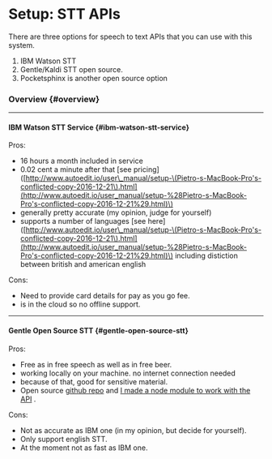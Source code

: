 # Setup: STT APIs

There are three options for speech to text APIs that you can use with this system.

1.  IBM Watson STT
2. Gentle/Kaldi STT open source.
3. Pocketsphinx is another open source option

### Overview {#overview}

---

#### IBM Watson STT Service {#ibm-watson-stt-service}

Pros:

* 16 hours a month included in service
* 0.02 cent a minute after that
  \[see pricing\]\([http://www.autoedit.io/user\_manual/setup-\(Pietro-s-MacBook-Pro's-conflicted-copy-2016-12-21\).html](http://www.autoedit.io/user_manual/setup-%28Pietro-s-MacBook-Pro's-conflicted-copy-2016-12-21%29.html)\)
* generally pretty accurate \(my opinion, judge for yourself\)
* supports a number of languages
  \[see here\]\([http://www.autoedit.io/user\_manual/setup-\(Pietro-s-MacBook-Pro's-conflicted-copy-2016-12-21\).html](http://www.autoedit.io/user_manual/setup-%28Pietro-s-MacBook-Pro's-conflicted-copy-2016-12-21%29.html)\)
  including distiction between british and american english

Cons:

* Need to provide card details for pay as you go fee.
* is in the cloud so no offline support.

---

#### Gentle Open Source STT {#gentle-open-source-stt}

Pros:

* Free as in free speech as well as in free beer.
* working locally on your machine. no internet connection needed
* because of that, good for sensitive material.
* Open source
  [github repo](https://lowerquality.com/gentle)
  and
  [I made a node module to work with the API](https://github.com/OpenNewsLabs/gentle_stt_node)
  .

Cons:

* Not as accurate as IBM one \(in my opinion, but decide for yourself\).
* Only support english STT.
* At the moment not as fast as IBM one.



